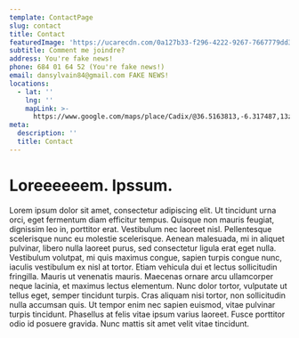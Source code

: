 ```yaml
---
template: ContactPage
slug: contact
title: Contact
featuredImage: 'https://ucarecdn.com/0a127b33-f296-4222-9267-7667779dd3e7/'
subtitle: Comment me joindre?
address: You're fake news!
phone: 684 01 64 52 (You're fake news!)
email: dansylvain84@gmail.com FAKE NEWS!
locations:
  - lat: ''
    lng: ''
    mapLink: >-
      https://www.google.com/maps/place/Cadix/@36.5163813,-6.317487,13z/data=!3m1!4b1!4m5!3m4!1s0xd0dd25724ec240f:0x40463fd8ca03b00!8m2!3d36.5270612!4d-6.2885962
meta:
  description: ''
  title: Contact
---
```

# Loreeeeeem. Ipssum.

Lorem ipsum dolor sit amet, consectetur adipiscing elit. Ut tincidunt urna orci, eget fermentum diam efficitur tempus. Quisque non mauris feugiat, dignissim leo in, porttitor erat. Vestibulum nec laoreet nisl. Pellentesque scelerisque nunc eu molestie scelerisque. Aenean malesuada, mi in aliquet pulvinar, libero nulla laoreet purus, sed consectetur ligula erat eget nulla. Vestibulum volutpat, mi quis maximus congue, sapien turpis congue nunc, iaculis vestibulum ex nisl at tortor. Etiam vehicula dui et lectus sollicitudin fringilla. Mauris ut venenatis mauris. Maecenas ornare arcu ullamcorper neque lacinia, et maximus lectus elementum. Nunc dolor tortor, vulputate ut tellus eget, semper tincidunt turpis. Cras aliquam nisi tortor, non sollicitudin nulla accumsan quis. Ut tempor enim nec sapien euismod, vitae pulvinar turpis tincidunt. Phasellus at felis vitae ipsum varius laoreet. Fusce porttitor odio id posuere gravida. Nunc mattis sit amet velit vitae tincidunt.
